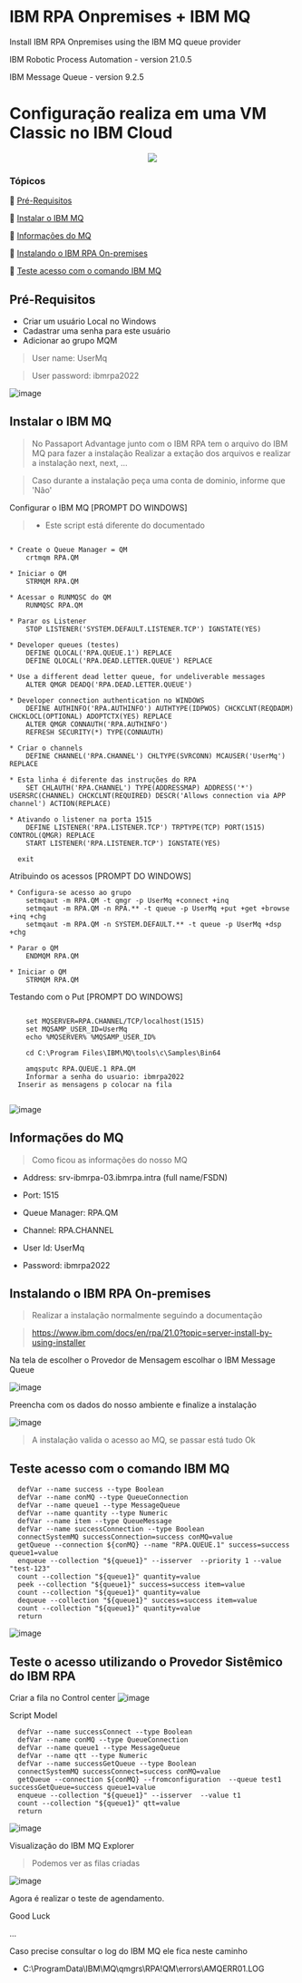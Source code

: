# IBM RPA Onpremises + IBM MQ

Install IBM RPA Onpremises using the IBM MQ queue provider

IBM Robotic Process Automation - version 21.0.5

IBM Message Queue - version 9.2.5

<h1>Configuração realiza em uma VM Classic no IBM Cloud</h1> 

<p align="center">
   <img src="http://img.shields.io/static/v1?label=STATUS&message=EM%20DESENVOLVIMENTO&color=RED&style=for-the-badge"/>
 <!--  <img src="http://img.shields.io/static/v1?label=STATUS&message=CONCLUIDO&color=GREEN&style=for-the-badge"/>-->
</p>

### Tópicos 

:small_blue_diamond: [Pré-Requisitos](#pré-requisitos)

:small_blue_diamond: [Instalar o IBM MQ](#instalar-o-ibm-mq)

:small_blue_diamond: [Informações do MQ](#informações-do-mq)

:small_blue_diamond: [Instalando o IBM RPA On-premises](#instalando-o-ibm-rpa-on-premises)

:small_blue_diamond: [Teste acesso com o comando IBM MQ](#teste-acesso-com-o-comando-ibm-mq)


## Pré-Requisitos

- Criar um usuário Local no Windows
- Cadastrar uma senha para este usuário
- Adicionar ao grupo MQM

> User name: UserMq

> User password: ibmrpa2022


![image](https://user-images.githubusercontent.com/46223364/193288830-e1fee344-58f3-45bc-a8c3-db3287ac677d.png)


## Instalar o IBM MQ

> No Passaport Advantage junto com o IBM RPA tem o arquivo do IBM MQ para fazer a instalação
Realizar a extação dos arquivos e realizar a instalação next, next, ...

> Caso durante a instalação peça uma conta de dominio, informe que 'Não'

Configurar o IBM MQ [PROMPT DO WINDOWS]

> * Este script está diferente do documentado

```

* Create o Queue Manager = QM
	crtmqm RPA.QM

* Iniciar o QM
	STRMQM RPA.QM
	
* Acessar o RUNMQSC do QM
	RUNMQSC RPA.QM

* Parar os Listener
	STOP LISTENER('SYSTEM.DEFAULT.LISTENER.TCP') IGNSTATE(YES)

* Developer queues (testes)
	DEFINE QLOCAL('RPA.QUEUE.1') REPLACE
	DEFINE QLOCAL('RPA.DEAD.LETTER.QUEUE') REPLACE

* Use a different dead letter queue, for undeliverable messages
	ALTER QMGR DEADQ('RPA.DEAD.LETTER.QUEUE')

* Developer connection authentication no WINDOWS
	DEFINE AUTHINFO('RPA.AUTHINFO') AUTHTYPE(IDPWOS) CHCKCLNT(REQDADM) CHCKLOCL(OPTIONAL) ADOPTCTX(YES) REPLACE
	ALTER QMGR CONNAUTH('RPA.AUTHINFO')
	REFRESH SECURITY(*) TYPE(CONNAUTH)

* Criar o channels
	DEFINE CHANNEL('RPA.CHANNEL') CHLTYPE(SVRCONN) MCAUSER('UserMq') REPLACE

* Esta linha é diferente das instruções do RPA
	SET CHLAUTH('RPA.CHANNEL') TYPE(ADDRESSMAP) ADDRESS('*') USERSRC(CHANNEL) CHCKCLNT(REQUIRED) DESCR('Allows connection via APP channel') ACTION(REPLACE)

* Ativando o listener na porta 1515
	DEFINE LISTENER('RPA.LISTENER.TCP') TRPTYPE(TCP) PORT(1515) CONTROL(QMGR) REPLACE
	START LISTENER('RPA.LISTENER.TCP') IGNSTATE(YES)
  
  exit
```

Atribuindo os acessos [PROMPT DO WINDOWS]

```
* Configura-se acesso ao grupo
	setmqaut -m RPA.QM -t qmgr -p UserMq +connect +inq
	setmqaut -m RPA.QM -n RPA.** -t queue -p UserMq +put +get +browse +inq +chg
	setmqaut -m RPA.QM -n SYSTEM.DEFAULT.** -t queue -p UserMq +dsp +chg

* Parar o QM
	ENDMQM RPA.QM
	
* Iniciar o QM
	STRMQM RPA.QM
```

Testando com o Put [PROMPT DO WINDOWS]

```

	set MQSERVER=RPA.CHANNEL/TCP/localhost(1515)
	set MQSAMP_USER_ID=UserMq
	echo %MQSERVER% %MQSAMP_USER_ID%

	cd C:\Program Files\IBM\MQ\tools\c\Samples\Bin64

	amqsputc RPA.QUEUE.1 RPA.QM
	Informar a senha do usuario: ibmrpa2022
  Inserir as mensagens p colocar na fila
  
```

![image](https://user-images.githubusercontent.com/46223364/193287723-83366818-db02-4a3c-a431-fe80031344b6.png)


## Informações do MQ 

> Como ficou as informações do nosso MQ

- Address: srv-ibmrpa-03.ibmrpa.intra (full name/FSDN)

- Port: 1515

- Queue Manager: RPA.QM

- Channel: RPA.CHANNEL

- User Id: UserMq

- Password: ibmrpa2022

## Instalando o IBM RPA On-premises

> Realizar a instalação normalmente seguindo a documentação  

> https://www.ibm.com/docs/en/rpa/21.0?topic=server-install-by-using-installer

Na tela de escolher o Provedor de Mensagem escolhar o IBM Message Queue

![image](https://user-images.githubusercontent.com/46223364/193291905-ec9a072c-fa9f-4068-ae7d-e463821b0af2.png)

Preencha com os dados do nosso ambiente e finalize a instalação

![image](https://user-images.githubusercontent.com/46223364/193291774-f96730ac-8f38-476d-b749-cf28247fde55.png)

> A instalação valida o acesso ao MQ, se passar está tudo Ok

## Teste acesso com o comando IBM MQ

```
  defVar --name success --type Boolean
  defVar --name conMQ --type QueueConnection
  defVar --name queue1 --type MessageQueue
  defVar --name quantity --type Numeric
  defVar --name item --type QueueMessage
  defVar --name successConnection --type Boolean
  connectSystemMQ successConnection=success conMQ=value
  getQueue --connection ${conMQ} --name "RPA.QUEUE.1" success=success queue1=value
  enqueue --collection "${queue1}" --isserver  --priority 1 --value "test-123"
  count --collection "${queue1}" quantity=value
  peek --collection "${queue1}" success=success item=value
  count --collection "${queue1}" quantity=value
  dequeue --collection "${queue1}" success=success item=value
  count --collection "${queue1}" quantity=value
  return
```

![image](https://user-images.githubusercontent.com/46223364/193293476-c19a652c-06d4-4fbd-80e1-ce45e42b5bbd.png)


## Teste o acesso utilizando o Provedor Sistêmico do IBM RPA

Criar a fila no Control center
![image](https://user-images.githubusercontent.com/46223364/193294275-dceea3af-1702-498d-9e08-46085261be2a.png)

Script Model
```
  defVar --name successConnect --type Boolean
  defVar --name conMQ --type QueueConnection
  defVar --name queue1 --type MessageQueue
  defVar --name qtt --type Numeric
  defVar --name successGetQueue --type Boolean
  connectSystemMQ successConnect=success conMQ=value
  getQueue --connection ${conMQ} --fromconfiguration  --queue test1 successGetQueue=success queue1=value
  enqueue --collection "${queue1}" --isserver  --value t1
  count --collection "${queue1}" qtt=value
  return
```

![image](https://user-images.githubusercontent.com/46223364/193294522-e708fa9f-ef32-4baf-966d-3c8e459520aa.png)

Visualização do IBM MQ Explorer

> Podemos ver as filas criadas

![image](https://user-images.githubusercontent.com/46223364/193295168-0c367cce-0837-4abb-9954-4193d50bc166.png)

Agora é realizar o teste de agendamento.

Good Luck


... 

Caso precise consultar o log do IBM MQ ele fica neste caminho

 - C:\ProgramData\IBM\MQ\qmgrs\RPA!QM\errors\AMQERR01.LOG
